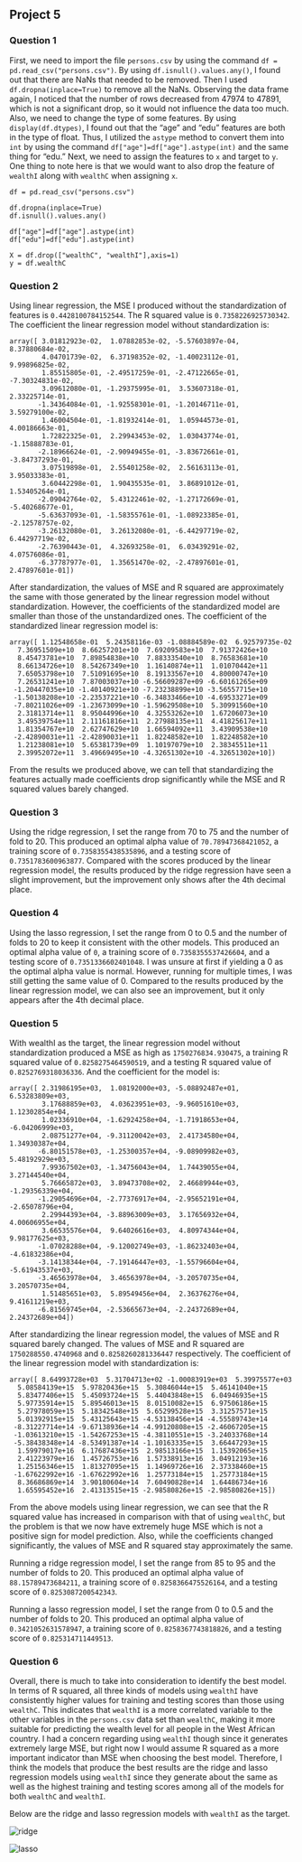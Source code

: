## Project 5

### Question 1 
First, we need to import the file `persons.csv` by using the command `df = pd.read_csv("persons.csv")`. By using `df.isnull().values.any()`, I found out that there are NaNs that needed to be removed. Then I used `df.dropna(inplace=True)` to remove all the NaNs. Observing the data frame again, I noticed that the number of rows decreased from 47974 to 47891, which is not a significant drop, so it would not influence the data too much. Also, we need to change the type of some features. By using `display(df.dtypes)`, I found out that the “age” and “edu” features are both in the type of float. Thus, I utilized the `astype` method to convert them into `int` by using the command  `df["age"]=df["age"].astype(int)` and the same thing for “edu.” Next, we need to assign the features to `x` and target to `y`. One thing to note here is that we would want to also drop the feature of `wealthI` along with `wealthC` when assigning `x`. 

```
df = pd.read_csv("persons.csv")

df.dropna(inplace=True)
df.isnull().values.any()

df["age"]=df["age"].astype(int)
df["edu"]=df["edu"].astype(int)

X = df.drop(["wealthC", "wealthI"],axis=1)
y = df.wealthC
```

### Question 2 
Using linear regression, the MSE I produced without the standardization of features is `0.4428100784152544`.
The R squared value is `0.7358226925730342`.
The coefficient the linear regression model without standardization is: 
```
array([ 3.01812923e-02,  1.07882853e-02, -5.57603897e-04,  8.37880684e-02,
        4.04701739e-02,  6.37198352e-02, -1.40023112e-01,  9.99896825e-02,
        1.85515805e-01, -2.49517259e-01, -2.47122665e-01, -7.30324831e-02,
        3.09612080e-01, -1.29375995e-01,  3.53607318e-01,  2.33225714e-01,
       -1.34364084e-01, -1.92558301e-01, -1.20146711e-01,  3.59279100e-02,
        1.46004504e-01, -1.81932414e-01,  1.05944573e-01,  4.00186663e-01,
        1.72822325e-01,  2.29943453e-02,  1.03043774e-01, -1.15888783e-01,
       -2.18966624e-01, -2.90949455e-01, -3.83672661e-01, -3.84737293e-01,
        3.07519898e-01,  2.55401258e-02,  2.56163113e-01,  3.95033383e-01,
        3.60442298e-01,  1.90435535e-01,  3.86891012e-01,  1.53405264e-01,
       -2.09042764e-02,  5.43122461e-02, -1.27172669e-01, -5.40268677e-01,
       -5.63637093e-01, -1.58355761e-01, -1.08923385e-01, -2.12578757e-02,
       -3.26132080e-01,  3.26132080e-01, -6.44297719e-02,  6.44297719e-02,
       -2.76390443e-01,  4.32693258e-01,  6.03439291e-02,  4.07576086e-01,
       -6.37787977e-01,  1.35651470e-02, -2.47897601e-01,  2.47897601e-01])
 ```
       
After standardization, the values of MSE and R squared are approximately the same with those generated by the linear regression model without standardization. However, the coefficients of the standardized model are smaller than those of the unstandardized ones. 
The coefficient of the standardized linear regression model is:
```
array([ 1.12548658e-01  5.24358116e-03 -1.08884589e-02  6.92579735e-02
  7.36951509e+10  8.66257201e+10  7.69209583e+10  7.91372426e+10
  8.45473781e+10  7.89854838e+10  7.88333540e+10  8.76583681e+10
  8.66134726e+10  8.54267349e+10  1.16140874e+11  1.01070442e+11
  7.65053798e+10  7.51091695e+10  8.19133567e+10  4.80000747e+10
  7.26531241e+10  7.87003037e+10 -6.56609287e+09 -6.60161265e+09
 -1.20447035e+10 -1.40140921e+10 -7.23238899e+10 -3.56557715e+10
 -1.50138208e+10 -2.23537221e+10 -6.34833466e+10 -4.69533271e+09
 -7.80211026e+09 -1.23673099e+10 -1.59629508e+10  5.30991560e+10
  2.31813714e+11  8.95044996e+10  4.32553262e+10  1.67206073e+10
  3.49539754e+11  2.11161816e+11  2.27988135e+11  4.41825617e+11
  1.81354767e+10  2.62747629e+10  1.66594092e+11  3.43909538e+10
 -2.42890031e+11 -2.42890031e+11  1.82248582e+10  1.82248582e+10
  1.21238081e+10  5.65381739e+09  1.10197079e+10  2.38345511e+11
  2.39952072e+11  3.49669495e+10 -4.32651302e+10 -4.32651302e+10])
```

From the results we produced above, we can tell that standardizing the features actually made coefficients drop significantly while the MSE and R squared values barely changed. 

### Question 3 

Using the ridge regression, I  set the range from 70 to 75 and the number of fold to 20. This produced an optimal alpha value of `70.78947368421052`, a training score of `0.7358355438535896`, and a testing score of `0.7351783600963877`. Compared with the scores produced by the linear regression model, the results produced by the ridge regression have seen a slight improvement, but the improvement only shows after the 4th decimal place. 

### Question 4 

Using the lasso regression, I set the range from 0 to 0.5 and the number of folds to 20 to keep it consistent with the other models. This produced an optimal alpha value of `0`, a training score of `0.7358355537426604`, and a testing score of `0.7351336602401048`. I was unsure at first if yielding a 0 as the optimal alpha value is normal. However, running for multiple times, I was still getting the same value of 0. Compared to the results produced by the linear regression model, we can also see an improvement, but it only appears after the 4th decimal place. 

### Question 5 

With wealthI as the target, the linear regression model without standardization produced a MSE as high as `1750276834.930475`, a training R squared value of `0.8258275464590519`, and a testing R squared value of `0.8252769318036336`. And the coefficient for the model is: 
```
array([ 2.31986195e+03,  1.08192000e+03, -5.08892487e+01,  6.53283809e+03,
        3.17688859e+03,  4.03623951e+03, -9.96051610e+03,  1.12302854e+04,
        1.02336910e+04, -1.62924258e+04, -1.71918653e+04, -6.04206999e+03,
        2.08751277e+04, -9.31120042e+03,  2.41734580e+04,  1.34930387e+04,
       -6.80151578e+03, -1.25300357e+04, -9.08909982e+03,  5.48192929e+03,
        7.99367502e+03, -1.34756043e+04,  1.74439055e+04,  3.27144540e+04,
        5.76665872e+03,  3.89473708e+02,  2.46689944e+03, -1.29356339e+04,
       -1.29054696e+04, -2.77376917e+04, -2.95652191e+04, -2.65078796e+04,
        2.29944393e+04, -3.88963009e+03,  3.17656932e+04,  4.00606955e+04,
        3.66535576e+04,  9.64026616e+03,  4.80974344e+04,  9.98177625e+03,
       -1.07028288e+04, -9.12002749e+03, -1.86232403e+04, -4.61832386e+04,
       -3.14138344e+04, -7.19146447e+03, -1.55796604e+04, -5.61943537e+03,
       -3.46563978e+04,  3.46563978e+04, -3.20570735e+04,  3.20570735e+04,
        1.51485651e+03,  5.89549456e+04,  2.36376276e+04,  9.41611219e+03,
       -6.81569745e+04, -2.53665673e+04, -2.24372689e+04,  2.24372689e+04])
```

After standardizing the linear regression model, the values of MSE and R squared barely changed. The values of MSE and R squared are `1750288550.4740968` and `0.8258260281336447` respectively. The coefficient of the linear regression model with standardization is: 
```
array([ 8.64993728e+03  5.31704713e+02 -1.00083919e+03  5.39975577e+03
  5.08584139e+15  5.97820436e+15  5.30846044e+15  5.46141040e+15
  5.83477406e+15  5.45093724e+15  5.44043848e+15  6.04946935e+15
  5.97735914e+15  5.89546013e+15  8.01510082e+15  6.97506186e+15
  5.27978059e+15  5.18342548e+15  5.65299528e+15  3.31257571e+15
  5.01392915e+15  5.43125643e+15 -4.53138456e+14 -4.55589743e+14
 -8.31227714e+14 -9.67138936e+14 -4.99120808e+15 -2.46067205e+15
 -1.03613210e+15 -1.54267253e+15 -4.38110551e+15 -3.24033768e+14
 -5.38438348e+14 -8.53491387e+14 -1.10163335e+15  3.66447293e+15
  1.59979017e+16  6.17687436e+15  2.98513166e+15  1.15392065e+15
  2.41223979e+16  1.45726753e+16  1.57338913e+16  3.04912193e+16
  1.25156346e+15  1.81327095e+15  1.14969726e+16  2.37338460e+15
 -1.67622992e+16 -1.67622992e+16  1.25773184e+15  1.25773184e+15
  8.36686869e+14  3.90180604e+14  7.60490828e+14  1.64486734e+16
  1.65595452e+16  2.41313515e+15 -2.98580826e+15 -2.98580826e+15])
```

From the above models using linear regression, we can see that the R squared value has increased in comparison with that of using `wealthC`, but the problem is that we now have extremely huge MSE which is not a positive sign for model prediction. Also, while the coefficients changed significantly, the values of MSE and R squared stay approximately the same. 

Running a ridge regression model, I set the range from 85 to 95 and the number of folds to 20. This produced an optimal alpha value of `88.15789473684211`, a training score of `0.8258366475526164`, and a testing score of `0.8253087200542343`. 

Running a lasso regression model, I set the range from 0 to 0.5 and the number of folds to 20. This produced an optimal alpha value of `0.3421052631578947`, a training score of `0.8258367743818826`, and a testing score of `0.825314711449513`. 


### Question 6 

Overall, there is much to take into consideration to identify the best model. In terms of R squared, all three kinds of models using `wealthI` have consistently higher values for training and testing scores than those using `wealthC`. This indicates that `wealthI` is a more correlated variable to the other variables in the `persons.csv` data set than `wealthC`, making it more suitable for predicting the wealth level for all people in the West African country. I had a concern regarding using `wealthI` though since it generates extremely large MSE, but right now I would assume R squared as a more important indicator than MSE when choosing the best model. Therefore, I think the models that produce the best results are the ridge and lasso regression models using `wealthI` since they generate about the same as well as the highest training and testing scores among all of the models for both `wealthC` and `wealthI`. 

Below are the ridge and lasso regression models with `wealthI` as the target.


![ridge](ridge_reg2.png)


![lasso](lasso_reg2.png)



















